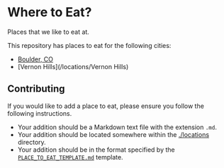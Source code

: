 # Where to Eat?

Places that we like to eat at.

This repository has places to eat for the following cities:

* [Boulder, CO](/locations/boulder)
* [Vernon Hills](/locations/Vernon Hills)


## Contributing

If you would like to add a place to eat, please ensure you follow the following
instructions.

* Your addition should be a Markdown text file with the extension `.md`.
* Your addition should be located somewhere within the
  [./locations](/locations/) directory.
* Your addition should be in the format specified by the
  [`PLACE_TO_EAT_TEMPLATE.md`](./PLACE_TO_EAT_TEMPLATE.md) template.
